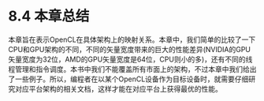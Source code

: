 # 8.4 本章总结

本章旨在表示OpenCL在具体架构上的映射关系。本章中，我们简单的比较了一下CPU和GPU架构的不同，不同的矢量宽度带来的巨大的性能差异(NVIDIA的GPU矢量宽度为32位，AMD的GPU矢量宽度是64位，CPU则小的多)，还有不同的线程管理和指令调度。本书中我们不能覆盖所有市面上的架构，不过本章中我们给出了一些例子。所以，编程者在以某个OpenCL设备作为目标设备时，就需要仔细研究对应平台架构的相关文档，这样才能在对应平台上获得最优的性能。
